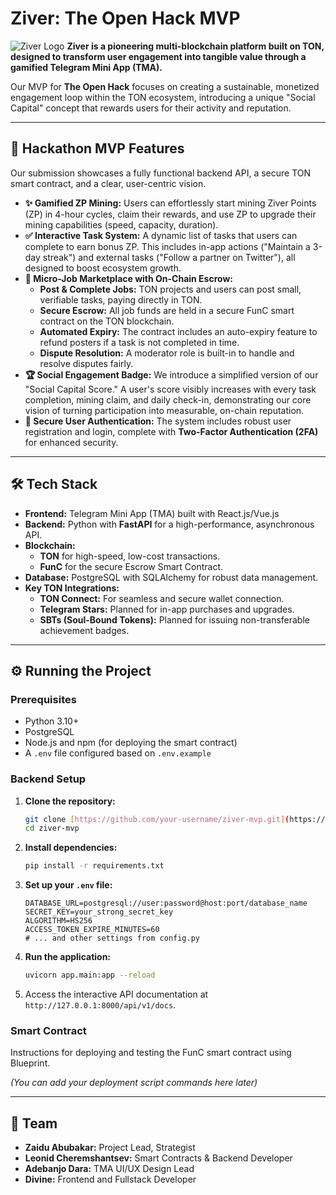 # Ziver: The Open Hack MVP

![Ziver Logo](https://place-your-logo-url-here.com/logo.png) **Ziver is a pioneering multi-blockchain platform built on TON, designed to transform user engagement into tangible value through a gamified Telegram Mini App (TMA).**

Our MVP for **The Open Hack** focuses on creating a sustainable, monetized engagement loop within the TON ecosystem, introducing a unique "Social Capital" concept that rewards users for their activity and reputation.

---

## 🚀 Hackathon MVP Features

Our submission showcases a fully functional backend API, a secure TON smart contract, and a clear, user-centric vision.

* **✨ Gamified ZP Mining:** Users can effortlessly start mining Ziver Points (ZP) in 4-hour cycles, claim their rewards, and use ZP to upgrade their mining capabilities (speed, capacity, duration).
* **✅ Interactive Task System:** A dynamic list of tasks that users can complete to earn bonus ZP. This includes in-app actions ("Maintain a 3-day streak") and external tasks ("Follow a partner on Twitter"), all designed to boost ecosystem growth.
* **💼 Micro-Job Marketplace with On-Chain Escrow:**
    * **Post & Complete Jobs:** TON projects and users can post small, verifiable tasks, paying directly in TON.
    * **Secure Escrow:** All job funds are held in a secure FunC smart contract on the TON blockchain.
    * **Automated Expiry:** The contract includes an auto-expiry feature to refund posters if a task is not completed in time.
    * **Dispute Resolution:** A moderator role is built-in to handle and resolve disputes fairly.
* **🏆 Social Engagement Badge:** We introduce a simplified version of our "Social Capital Score." A user's score visibly increases with every task completion, mining claim, and daily check-in, demonstrating our core vision of turning participation into measurable, on-chain reputation.
* **🔐 Secure User Authentication:** The system includes robust user registration and login, complete with **Two-Factor Authentication (2FA)** for enhanced security.

---

## 🛠️ Tech Stack

* **Frontend:** Telegram Mini App (TMA) built with React.js/Vue.js
* **Backend:** Python with **FastAPI** for a high-performance, asynchronous API.
* **Blockchain:**
    * **TON** for high-speed, low-cost transactions.
    * **FunC** for the secure Escrow Smart Contract.
* **Database:** PostgreSQL with SQLAlchemy for robust data management.
* **Key TON Integrations:**
    * **TON Connect:** For seamless and secure wallet connection.
    * **Telegram Stars:** Planned for in-app purchases and upgrades.
    * **SBTs (Soul-Bound Tokens):** Planned for issuing non-transferable achievement badges.

---

## ⚙️ Running the Project

### Prerequisites

* Python 3.10+
* PostgreSQL
* Node.js and npm (for deploying the smart contract)
* A `.env` file configured based on `.env.example`

### Backend Setup

1.  **Clone the repository:**
    ```bash
    git clone [https://github.com/your-username/ziver-mvp.git](https://github.com/your-username/ziver-mvp.git)
    cd ziver-mvp
    ```
2.  **Install dependencies:**
    ```bash
    pip install -r requirements.txt
    ```
3.  **Set up your `.env` file:**
    ```
    DATABASE_URL=postgresql://user:password@host:port/database_name
    SECRET_KEY=your_strong_secret_key
    ALGORITHM=HS256
    ACCESS_TOKEN_EXPIRE_MINUTES=60
    # ... and other settings from config.py
    ```
4.  **Run the application:**
    ```bash
    uvicorn app.main:app --reload
    ```
5.  Access the interactive API documentation at `http://127.0.0.1:8000/api/v1/docs`.

### Smart Contract

Instructions for deploying and testing the FunC smart contract using Blueprint.

*(You can add your deployment script commands here later)*

---

## 👥 Team

* **Zaidu Abubakar:** Project Lead, Strategist
* **Leonid Cheremshantsev:** Smart Contracts & Backend Developer
* **Adebanjo Dara:** TMA UI/UX Design Lead
* **Divine:** Frontend and Fullstack Developer

